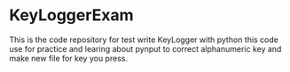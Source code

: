 # KeyLoggerExam
This is the code repository for test write KeyLogger with python
this code use for practice and learing about pynput to correct alphanumeric key and make new file for key you press. 
